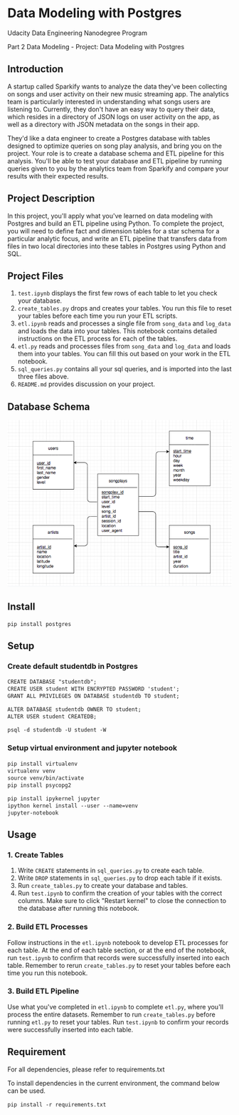 # Data Modeling with Postgres

Udacity Data Engineering Nanodegree Program

Part 2 Data Modeling - Project: Data Modeling with Postgres

## Introduction

A startup called Sparkify wants to analyze the data they've been collecting on songs and user activity on their new music streaming app. The analytics team is particularly interested in understanding what songs users are listening to. Currently, they don't have an easy way to query their data, which resides in a directory of JSON logs on user activity on the app, as well as a directory with JSON metadata on the songs in their app.

They'd like a data engineer to create a Postgres database with tables designed to optimize queries on song play analysis, and bring you on the project. Your role is to create a database schema and ETL pipeline for this analysis. You'll be able to test your database and ETL pipeline by running queries given to you by the analytics team from Sparkify and compare your results with their expected results.

## Project Description

In this project, you'll apply what you've learned on data modeling with Postgres and build an ETL pipeline using Python. To complete the project, you will need to define fact and dimension tables for a star schema for a particular analytic focus, and write an ETL pipeline that transfers data from files in two local directories into these tables in Postgres using Python and SQL.

## Project Files

1. `test.ipynb` displays the first few rows of each table to let you check your database.
2. `create_tables.py` drops and creates your tables. You run this file to reset your tables before each time you run your ETL scripts.
3. `etl.ipynb` reads and processes a single file from `song_data` and `log_data` and loads the data into your tables. This notebook contains detailed instructions on the ETL process for each of the tables.
4. `etl.py` reads and processes files from `song_data` and `log_data` and loads them into your tables. You can fill this out based on your work in the ETL notebook.
5. `sql_queries.py` contains all your sql queries, and is imported into the last three files above.
6. `README.md` provides discussion on your project.

## Database Schema

![Database Schema](database_schema.png)

## Install

```
pip install postgres
```

## Setup

### Create default studentdb in Postgres

```
CREATE DATABASE "studentdb";
CREATE USER student WITH ENCRYPTED PASSWORD 'student';
GRANT ALL PRIVILEGES ON DATABASE studentdb TO student;
```

```
ALTER DATABASE studentdb OWNER TO student;
ALTER USER student CREATEDB;
```

```
psql -d studentdb -U student -W
```

### Setup virtual environment and jupyter notebook

```
pip install virtualenv
virtualenv venv
source venv/bin/activate
pip install psycopg2
```

```
pip install ipykernel jupyter
ipython kernel install --user --name=venv
jupyter-notebook
```

## Usage

### 1. Create Tables

1. Write `CREATE` statements in `sql_queries.py` to create each table.
2. Write `DROP` statements in `sql_queries.py` to drop each table if it exists.
3. Run `create_tables.py` to create your database and tables.
4. Run `test.ipynb` to confirm the creation of your tables with the correct columns. Make sure to click "Restart kernel" to close the connection to the database after running this notebook.

### 2. Build ETL Processes

Follow instructions in the `etl.ipynb` notebook to develop ETL processes for each table. At the end of each table section, or at the end of the notebook, run `test.ipynb` to confirm that records were successfully inserted into each table. Remember to rerun `create_tables.py` to reset your tables before each time you run this notebook.

### 3. Build ETL Pipeline

Use what you've completed in `etl.ipynb` to complete `etl.py`, where you'll process the entire datasets. Remember to run `create_tables.py` before running `etl.py` to reset your tables. Run `test.ipynb` to confirm your records were successfully inserted into each table.

## Requirement

For all dependencies, please refer to requirements.txt

To install dependencies in the current environment, the command below can be used.

```
pip install -r requirements.txt
```
